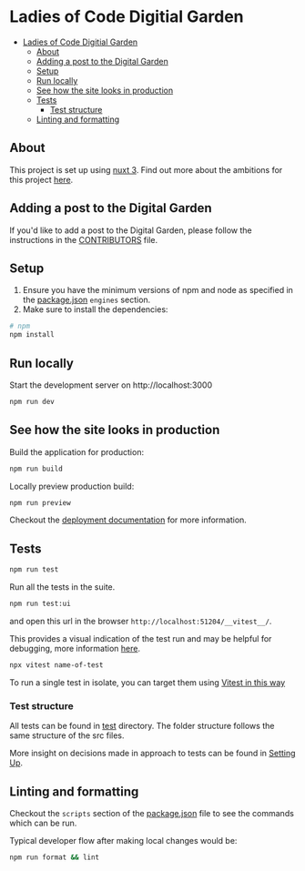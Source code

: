 # Ladies of Code Digitial Garden

- [Ladies of Code Digitial Garden](#ladies-of-code-digitial-garden)
  - [About](#about)
  - [Adding a post to the Digital Garden](#adding-a-post-to-the-digital-garden)
  - [Setup](#setup)
  - [Run locally](#run-locally)
  - [See how the site looks in production](#see-how-the-site-looks-in-production)
  - [Tests](#tests)
    - [Test structure](#test-structure)
  - [Linting and formatting](#linting-and-formatting)

## About

This project is set up using [nuxt 3](https://v3.nuxtjs.org). Find out more about the ambitions for this project [here](https://ladiesofcodegroupsessions.github.io/).

## Adding a post to the Digital Garden

If you'd like to add a post to the Digital Garden, please follow the instructions in the [CONTRIBUTORS](CONTRIBUTORS.md) file.
## Setup

1. Ensure you have the minimum versions of npm and node as specified in the [package.json](./package.json) `engines` section.
2. Make sure to install the dependencies:

```bash
# npm
npm install
```

## Run locally

Start the development server on http://localhost:3000

```bash
npm run dev
```

## See how the site looks in production

Build the application for production:

```bash
npm run build
```

Locally preview production build:

```bash
npm run preview
```

Checkout the [deployment documentation](https://v3.nuxtjs.org/guide/deploy/presets) for more information.

## Tests

```bash
npm run test
```

Run all the tests in the suite.

```bash
npm run test:ui
```

and open this url in the browser `http://localhost:51204/__vitest__/`.

This provides a visual indication of the test run and may be helpful for debugging, more information [here](https://vitest.dev/guide/ui.html).

```bash
npx vitest name-of-test
```

To run a single test in isolate, you can target them using [Vitest in this way](https://vitest.dev/guide/filtering.html#cli)

### Test structure

All tests can be found in [test](/test) directory. The folder structure follows the same structure of the src files.

More insight on decisions made in approach to tests can be found in [Setting Up](/SETTING_UP.md).

## Linting and formatting

Checkout the `scripts` section of the [package.json](package.json) file to see the commands which can be run.

Typical developer flow after making local changes would be:

```bash
npm run format && lint
```
